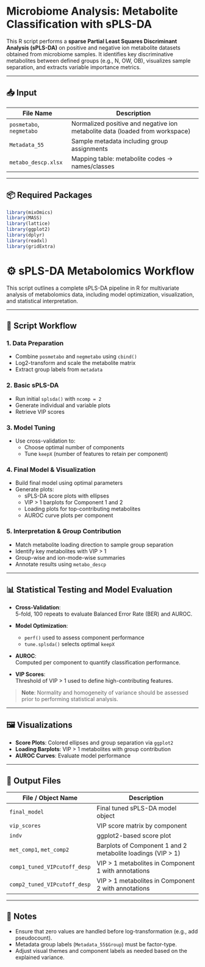 # Microbiome Analysis: Metabolite Classification with sPLS-DA

This R script performs a **sparse Partial Least Squares Discriminant Analysis (sPLS-DA)** on positive and negative ion metabolite datasets obtained from microbiome samples. It identifies key discriminative metabolites between defined groups (e.g., N, OW, OB), visualizes sample separation, and extracts variable importance metrics.

---

## 📥 Input

| File Name                        | Description                                      |
|----------------------------------|--------------------------------------------------|
| `posmetabo`, `negmetabo`        | Normalized positive and negative ion metabolite data (loaded from workspace) |
| `Metadata_55`                   | Sample metadata including group assignments      |
| `metabo_descp.xlsx`             | Mapping table: metabolite codes → names/classes  |

---

## 📦 Required Packages

```r
library(mixOmics)
library(MASS)
library(lattice)
library(ggplot2)
library(dplyr)
library(readxl)
library(gridExtra)
```

# ⚙️ sPLS-DA Metabolomics Workflow

This script outlines a complete sPLS-DA pipeline in R for multivariate analysis of metabolomics data, including model optimization, visualization, and statistical interpretation.

---

## 🚀 Script Workflow

### 1. Data Preparation
- Combine `posmetabo` and `negmetabo` using `cbind()`
- Log2-transform and scale the metabolite matrix
- Extract group labels from `metadata`

### 2. Basic sPLS-DA
- Run initial `splsda()` with `ncomp = 2`
- Generate individual and variable plots
- Retrieve VIP scores

### 3. Model Tuning
- Use cross-validation to:
  - Choose optimal number of components
  - Tune `keepX` (number of features to retain per component)

### 4. Final Model & Visualization
- Build final model using optimal parameters
- Generate plots:
  - sPLS-DA score plots with ellipses
  - VIP > 1 barplots for Component 1 and 2
  - Loading plots for top-contributing metabolites
  - AUROC curve plots per component

### 5. Interpretation & Group Contribution
- Match metabolite loading direction to sample group separation
- Identify key metabolites with VIP > 1
- Group-wise and ion-mode-wise summaries
- Annotate results using `metabo_descp`

---

## 📊 Statistical Testing and Model Evaluation

- **Cross-Validation**:  
  5-fold, 100 repeats to evaluate Balanced Error Rate (BER) and AUROC.
  
- **Model Optimization**:
  - `perf()` used to assess component performance
  - `tune.splsda()` selects optimal `keepX`
  
- **AUROC**:  
  Computed per component to quantify classification performance.
  
- **VIP Scores**:  
  Threshold of VIP > 1 used to define high-contributing features.

> **Note**: Normality and homogeneity of variance should be assessed prior to performing statistical analysis.

---

## 🖼️ Visualizations

- **Score Plots**: Colored ellipses and group separation via `ggplot2`
- **Loading Barplots**: VIP > 1 metabolites with group contribution
- **AUROC Curves**: Evaluate model performance

---

## 📁 Output Files

| File / Object Name              | Description                                               |
|--------------------------------|-----------------------------------------------------------|
| `final_model`                  | Final tuned sPLS-DA model object                          |
| `vip_scores`                   | VIP score matrix by component                            |
| `indv`                         | ggplot2-based score plot                                 |
| `met_comp1`, `met_comp2`       | Barplots of Component 1 and 2 metabolite loadings (VIP > 1) |
| `comp1_tuned_VIPcutoff_desp`   | VIP > 1 metabolites in Component 1 with annotations       |
| `comp2_tuned_VIPcutoff_desp`   | VIP > 1 metabolites in Component 2 with annotations       |

---

## 📝 Notes

- Ensure that zero values are handled before log-transformation (e.g., add pseudocount).
- Metadata group labels (`Metadata_55$Group`) must be factor-type.
- Adjust visual themes and component labels as needed based on the explained variance.
